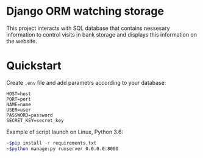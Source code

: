 # Django ORM watching storage

This project interacts with SQL database that contains nessesary information to control visits in bank storage and 
displays this information on the website.

# Quickstart

Сreate `.env` file and add parametrs according to your database:   
```  
HOST=host   
PORT=port  
NAME=name  
USER=user   
PASSWORD=password   
SECRET_KEY=secret_key
```
Example of script launch on Linux, Python 3.6:

```bash
~$pip install -r requirements.txt
~$python manage.py runserver 0.0.0.0:8000
```
